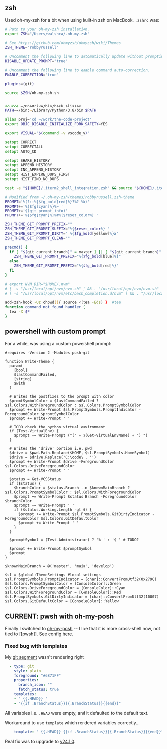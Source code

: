 ## zsh
Used oh-my-zsh for a bit when using built-in zsh on MacBook. `.zshrc` was:
```zsh
# Path to your oh-my-zsh installation.
export ZSH="/Users/walshca/.oh-my-zsh"

# See https://github.com/ohmyzsh/ohmyzsh/wiki/Themes
ZSH_THEME="robbyrussell"

# Uncomment the following line to automatically update without prompting.
DISABLE_UPDATE_PROMPT="true"

# Uncomment the following line to enable command auto-correction.
ENABLE_CORRECTION="true"

plugins=(git)

source $ZSH/oh-my-zsh.sh


source ~/OneDrive/bin/bash_aliases
PATH=~/bin:~/Library/Python/3.8/bin:$PATH

alias proj='cd ~/work/the-code-project'
export OBJC_DISABLE_INITIALIZE_FORK_SAFETY=YES

export VISUAL="$(command -v vscode_w)"

setopt CORRECT
setopt CORRECTALL
setopt AUTO_CD

setopt SHARE_HISTORY
setopt APPEND_HISTORY
setopt INC_APPEND_HISTORY
setopt HIST_EXPIRE_DUPS_FIRST
setopt HIST_FIND_NO_DUPS

test -e "${HOME}/.iterm2_shell_integration.zsh" && source "${HOME}/.iterm2_shell_integration.zsh"

# Modified from ~/.oh-my-zsh/themes/robbyrussell.zsh-theme
PROMPT='%(?::%{$fg_bold[red]%}?%? %b)'
PROMPT+='%{$fg[cyan]%}%~ '
PROMPT+='$(git_prompt_info)'
PROMPT+='%{$fg[cyan]%}%#%{$reset_color%} '

ZSH_THEME_GIT_PROMPT_PREFIX=""
ZSH_THEME_GIT_PROMPT_SUFFIX="%{$reset_color%} "
ZSH_THEME_GIT_PROMPT_DIRTY=" %{$fg_bold[yellow]%}✘"
ZSH_THEME_GIT_PROMPT_CLEAN=""

precmd() {
  if [ "$(git_current_branch)" = master ] || [ "$(git_current_branch)" = develop ]; then
    ZSH_THEME_GIT_PROMPT_PREFIX="%{$fg_bold[blue]%}"
  else
    ZSH_THEME_GIT_PROMPT_PREFIX="%{$fg_bold[red]%}"
  fi
}

# export NVM_DIR="$HOME/.nvm"
# [ -s "/usr/local/opt/nvm/nvm.sh" ] && . "/usr/local/opt/nvm/nvm.sh"
# [ -s "/usr/local/opt/nvm/etc/bash_completion.d/nvm" ] && . "/usr/local/opt/nvm/etc/bash_completion.d/nvm"

add-zsh-hook -Uz chpwd(){ source <(tea -Eds) }  #tea
function command_not_found_handler {
  tea -X $*
}
```

## powershell with custom prompt
For a while, was using a custom powershell prompt:

```pwsh
#requires -Version 2 -Modules posh-git

function Write-Theme {
  param(
    [bool]
    $lastCommandFailed,
    [string]
    $with
  )

  # Writes the postfixes to the prompt with color
  $promtSymbolColor = $lastCommandFailed ? $sl.Colors.WithForegroundColor : $sl.Colors.PromptSymbolColor
  $prompt += Write-Prompt $sl.PromptSymbols.PromptIndicator -ForegroundColor $promtSymbolColor
  $prompt += Write-Prompt ' '

  # TODO check the python virtual environment
  if (Test-VirtualEnv) {
    $prompt += Write-Prompt ("(" + $(Get-VirtualEnvName) + ") ")
  }

  # Writes the 'drive' portion i.e. pwd
  $drive = $pwd.Path.Replace($HOME, $sl.PromptSymbols.HomeSymbol)
  $drive = $drive.Replace('C:\code\', '')
  $prompt += Write-Prompt $drive -ForegroundColor $sl.Colors.DriveForegroundColor
  $prompt += Write-Prompt ' '

  $status = Get-VCSStatus
  if ($status) {
    $branchColor = $status.Branch -in $knownMainBranch ? $sl.Colors.PromptSymbolColor : $sl.Colors.WithForegroundColor
    $prompt += Write-Prompt $status.Branch -ForegroundColor $branchColor
    $prompt += Write-Prompt ' '
    if ($status.Working.Length -gt 0) {
      $prompt += Write-Prompt $sl.PromptSymbols.GitDirtyIndicator -ForegroundColor $sl.Colors.GitDefaultColor
      $prompt += Write-Prompt ' '
    }
  }

  $promptSymbol = (Test-Administrator) ? '% ' : '$ ' # TODO?

  $prompt += Write-Prompt $promptSymbol
  $prompt
}

$knownMainBranch = @('master', 'main', 'develop')

$sl = $global:ThemeSettings #local settings
$sl.PromptSymbols.PromptIndicator = [char]::ConvertFromUtf32(0x279C)
$sl.Colors.PromptSymbolColor = [ConsoleColor]::Green
$sl.Colors.DriveForegroundColor = [ConsoleColor]::Cyan
$sl.Colors.WithForegroundColor = [ConsoleColor]::Red
$sl.PromptSymbols.GitDirtyIndicator = [char]::ConvertFromUtf32(10007)
$sl.Colors.GitDefaultColor = [ConsoleColor]::Yellow
```

## CURRENT: pwsh with oh-my-posh
Finally I switched to [oh-my-posh](https://ohmyposh.dev/) -- I like that it is more cross-shell now, not tied to [[pwsh]].
See config [here](../.go-my-posh.yaml). 

### Fixed bug with templates
My [git segment](https://ohmyposh.dev/docs/segments/scm/git) wasn't rendering right:
```yaml
  - type: git
    style: plain
    foreground: "#6871FF"
    properties:
      branch_icon: ""
      fetch_status: true
    templates:
    - " {{.HEAD}} "
    - "{{if .BranchStatus}}{{.BranchStatus}}{{end}}"
```
All variables i.e. `.HEAD` were empty, and it defaulted to the default text.

Workaround to use `template` which rendered variables correctly...
```yaml
    template: " {{.HEAD}} {{if .BranchStatus}}{{.BranchStatus}}{{end}}"
```
Real fix was to upgrade to [v24.1.0](https://github.com/JanDeDobbeleer/oh-my-posh/releases/tag/v24.1.0).